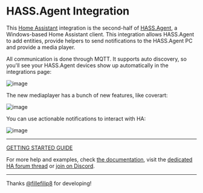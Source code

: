 # HASS.Agent Integration

This <a href="https://www.home-assistant.io" target="_blank">Home Assistant</a> integration is the second-half of <a href="https://github.com/hass-agent/HASS.Agent" target="_blank">HASS.Agent</a>, a Windows-based Home Assistant client. This integration allows HASS.Agent to add entities, provide helpers to send notifications to the HASS.Agent PC and provide a media player. 

All communication is done through MQTT. It supports auto discovery, so you'll see your HASS.Agent devices show up automatically in the integrations page:

![image](https://user-images.githubusercontent.com/81011038/198246059-caa7f1cd-89f7-41f9-989e-724a1a67c2fe.png)

The new mediaplayer has a bunch of new features, like coverart:

![image](https://user-images.githubusercontent.com/81011038/198246217-cce288be-bbb7-4c5f-baff-510cc99c30b1.png)

You can use actionable notifications to interact with HA:

![image](https://user-images.githubusercontent.com/81011038/190643738-724dac45-4d03-4a19-a0e6-3a59b5de0aad.png)

----

[GETTING STARTED GUIDE](https://hass-agent.github.io/latest/getting-started/)

For more help and examples, check [the documentation](https://hass-agent.github.io/latest/), visit the <a href="https://community.home-assistant.io/t/hass-agent-a-new-windows-based-client-to-receive-notifications-perform-quick-actions-and-much-more/369094" target="_blank">dedicated HA forum thread</a> or <a href="https://discord.gg/JfZj98xqJr" target="_blank">join on Discord</a>.

----

Thanks [@fillefilip8](https://github.com/fillefilip8) for developing!
